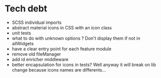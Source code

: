 # Tech debt
- SCSS individual imports
- abstract material icons in CSS with an icon class
- unit tests
- what to do with unknown options ? Don't display them if not in allWidgets
- have a clear entry point for each feature module
- remove old fileManager
- add id enricher middleware
- better encapsulation for icons in tests? Well anyway it will break on lib change because icons names are differents...
